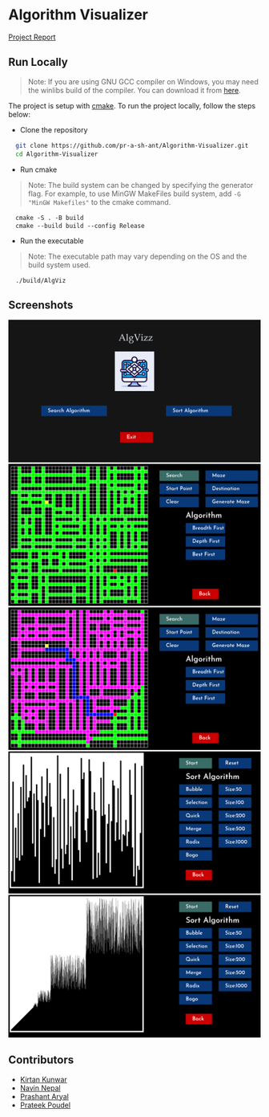 # Algorithm Visualizer

[Project Report](https://github.com/pr-a-sh-ant/Algorithm-Visualizer/blob/report/Project%20Report.pdf)

## Run Locally
> Note: If you are using GNU GCC compiler on Windows, you may need the winlibs build of the compiler. You can download it from [here](https://winlibs.com/).
<!-- Say project is setup with cmake and give link -->
The project is setup with [cmake](https://cmake.org/). To run the project locally, follow the steps below:

- Clone the repository

```bash
  git clone https://github.com/pr-a-sh-ant/Algorithm-Visualizer.git
  cd Algorithm-Visualizer
```

- Run cmake
> Note: The build system can be changed by specifying the generator flag. For example, to use MinGW MakeFiles build system, add `-G "MinGW Makefiles"` to the cmake command.
```
  cmake -S . -B build
  cmake --build build --config Release
```

- Run the executable
> Note: The executable path may vary depending on the OS and the build system used.
```
  ./build/AlgViz
```

## Screenshots
![Home Page](https://github.com/pr-a-sh-ant/Algorithm-Visualizer/raw/report/screenshots/Home%20Page.png)
![Maze Gneration](https://github.com/pr-a-sh-ant/Algorithm-Visualizer/raw/report/screenshots/Maze%20Generation.png)
![Search Complete](https://github.com/pr-a-sh-ant/Algorithm-Visualizer/raw/report/screenshots/Search%20Complete.png)
![Sort Page](https://github.com/pr-a-sh-ant/Algorithm-Visualizer/raw/report/screenshots/Sort%20Page.png)
![Sorting](https://github.com/pr-a-sh-ant/Algorithm-Visualizer/raw/report/screenshots/Sorting.png)

## Contributors

* [Kirtan Kunwar](https://github.com/kiyotone)
* [Navin Nepal](https://github.com/marconn01)
* [Prashant Aryal](https://github.com/pr-a-sh-ant)
* [Prateek Poudel](https://github.com/Prateek61)
